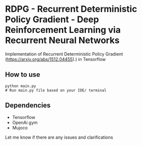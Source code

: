 # RDPG - Recurrent Deterministic Policy Gradient - Deep Reinforcement Learning via Recurrent Neural Networks
Implementation of Recurrent Deterministic Policy Gradient (https://arxiv.org/abs/1512.04455).) in Tensorflow

## How to use

```
python main.py
# Run main.py file based on your IDE/ terminal
```

## Dependencies
- Tensorflow
- OpenAi gym
- Mujoco

Let me know if there are any issues and clarifications
